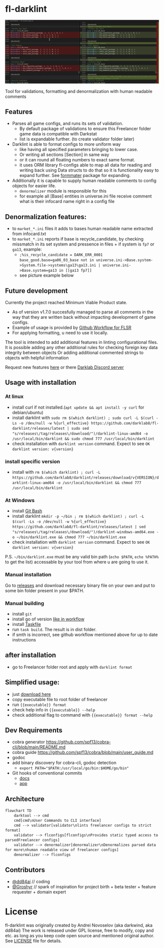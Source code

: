 # fl-darklint

![](docs/assets/diff_example.png)

Tool for validations, formatting and denormalization with human readable comments

## Features

- Parses all game configs, and runs its sets of validation.
  - By default package of validations to ensure this Freelancer folder game data is compatible with Darkstat
  - list is expandable further. (to create validator folder later)
- Darklint is able to format configs to more uniform way
  - like having all specified parameters bringing to lower case.
  - Or writing all sections [Section] in same way
  - or it can round all floating numbers to exact same format.
  - it uses ORM library fl-configs able to map all data for reading and writing back using Data structs to do that
    so it is functionality easy to expand further. See [formmater](./darklint/formatter/) package for expanding.
- Additionally it is capable to supply human readable comments to config objects for easier life.
  - `denormalizer` module is responsible for this
  - for example all [Base] entities in universe.ini file receive comment what is their infocard name right in a config file

## Denormalization features:

- to `market_*.ini` files it adds to bases human readable name extracted from infocard.txt
- to `market_*.ini` reports if base is recycle_candidate, by checking missmatch in its set system and pressence in files + if system is `fp7` or `ga13`, example:
  - `;%is_recycle_candidate = DARK_ERR_0001 base_good.base=ga06_03_base not in universe.ini->Base.system->System.file->systems\ga13\ga13.ini | universe.ini->Base.system=ga13 in [[ga13 fp7]]`
  - see picture example below

## Future development

Currently the project reached Minimum Viable Product state.
- As of version v1.7.0 succesfully managed to parse all comments in the way that they are written back without impacting development of game configs.
- Example of usage is provided by [Github Workflow for FLSR](https://github.com/darklab8/FLSR/blob/main/.github/workflows/test.yml)
- For applying formatting, u need to use it locally. 

The tool is intended to add additional features in linting configurational files.
It is possible adding any other additional rules for checking foreign key data integrity between objects
Or adding additional commented strings to objects with helpful information

Request new features [here](https://github.com/darklab8/fl-darklint/issues) or there [Darklab Discord server](https://discord.gg/zFzSs82y3W)




## Usage with installation
### At linux

- install curl if not installed.(`apt update && apt install -y curl` for debian/ubuntu)
- install darklint with `sudo rm $(which darklint) ; sudo curl -L $(curl -Ls -o /dev/null -w %{url_effective} https://github.com/darklab8/fl-darklint/releases/latest | sudo sed "s/releases\/tag/releases\/download/")/darklint-linux-amd64 -o /usr/local/bin/darklint && sudo chmod 777 /usr/local/bin/darklint`
- check installation with `darklint version` command. Expect to see `OK darklint version: v{version}`

### install specific version

- install with `rm $(which darklint) ; curl -L https://github.com/darklab8/darklint/releases/download/v{VERSION}/darklint-linux-amd64 -o /usr/local/bin/darklint && chmod 777 /usr/local/bin/darklint`

### At Windows

- install [Git Bash](https://git-scm.com/downloads)
- install darklint `mkdir -p ~/bin ; rm $(which darklint) ; curl -L $(curl -Ls -o /dev/null -w %{url_effective} https://github.com/darklab8/fl-darklint/releases/latest | sed "s/releases\/tag/releases\/download/")/darklint-windows-amd64.exe -o ~/bin/darklint.exe && chmod 777 ~/bin/darklint.exe`
- check installation with `darklint version` command. Expect to see `OK darklint version: v{version}`

P.S. `~/bin/darklint.exe` must be any valid bin path (`echo $PATH`, `echo %PATH%` to get the list) accessable by your tool from where u are going to use it.

### Manual installation

Go to [releases](<https://github.com/darklab8/fl-darklint/releases>) and download necessary binary file on your own and put to some bin folder present in your $PATH.

### Manual building

- install `git`
- install go of version [like in workflow](./.github/workflows/build.yml)
- install [Taskfile](<https://taskfile.dev/usage/>)
- run `task build`. The result is in dist folder.
- if smth is incorrect, see github workflow mentioned above for up to date instructions

## after installation

- go to Freelancer folder root and apply with `darklint format`

## Simplified usage:

- just [download here](https://github.com/darklab8/fl-darklint/releases)
- copy executable file to root folder of freelancer
- run `{{executable}} format`
- check help info in `{{executable}} --help`
- check additional flag to command with `{{executable}} format --help`

## Dev Requirements

- cobra generator https://github.com/spf13/cobra-cli/blob/main/README.md
- cobra guide https://github.com/spf13/cobra/blob/main/user_guide.md
- godoc
- add binary discovery for cobra-cli, godoc detection
  - `export PATH="$PATH:/usr/local/go/bin:$HOME/go/bin"`
- Git hooks of conventional commits
  - [docs](https://gist.github.com/qoomon/5dfcdf8eec66a051ecd85625518cfd13)
  - [app](https://www.npmjs.com/package/git-conventional-commits)

## Architecture

```mermaid
flowchart TD
    darktool --> cmd
    cmd[cmd\nUser Commands to CLI interface]
    cmd --> validator[validator\nlints freelancer configs to strict format]
    validator --> flconfigs[flconfigs\nProvides static typed access to parsedFreelancer configs]
    validator --> denormalizer[denormalizer\nDenormalizes parsed data for more\nhuman readable view of freelancer configs]
    denormalizer --> flconfigs
```

## Contributors

- [@dd84ai](https://github.com/dd84ai) // coding
- [@Groshyr](https://github.com/Groshyr) // spark of inspiration for project birth + beta tester + feature requester + domain expert

# License

fl-darklint was originally created by Andrei Novoselov (aka darkwind, aka dd84ai)
The work is released under GPL license, free to modify, copy and etc. as long as you keep code open source and mentioned original author.
See [LICENSE](./LICENSE) file for details.
